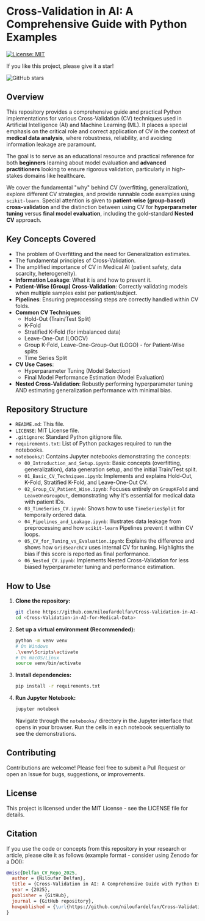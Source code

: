 # Cross-Validation in AI: A Comprehensive Guide with Python Examples

[![License: MIT](https://img.shields.io/badge/License-MIT-yellow.svg)](https://opensource.org/licenses/MIT)

If you like this project, please give it a star!

![GitHub stars](https://img.shields.io/github/stars/niloufardelfan/Cross-Validation-in-AI-for-Medical-Data.svg?style=social)

## Overview

This repository provides a comprehensive guide and practical Python implementations for various Cross-Validation (CV) techniques used in Artificial Intelligence (AI) and Machine Learning (ML). It places a special emphasis on the critical role and correct application of CV in the context of **medical data analysis**, where robustness, reliability, and avoiding information leakage are paramount.

The goal is to serve as an educational resource and practical reference for both **beginners** learning about model evaluation and **advanced practitioners** looking to ensure rigorous validation, particularly in high-stakes domains like healthcare.

We cover the fundamental "why" behind CV (overfitting, generalization), explore different CV strategies, and provide runnable code examples using `scikit-learn`. Special attention is given to **patient-wise (group-based) cross-validation** and the distinction between using CV for **hyperparameter tuning** versus **final model evaluation**, including the gold-standard **Nested CV** approach.

## Key Concepts Covered

*   The problem of Overfitting and the need for Generalization estimates.
*   The fundamental principles of Cross-Validation.
*   The amplified importance of CV in Medical AI (patient safety, data scarcity, heterogeneity).
*   **Information Leakage**: What it is and how to prevent it.
*   **Patient-Wise (Group) Cross-Validation**: Correctly validating models when multiple samples exist per patient/subject.
*   **Pipelines**: Ensuring preprocessing steps are correctly handled within CV folds.
*   **Common CV Techniques**:
    *   Hold-Out (Train/Test Split)
    *   K-Fold
    *   Stratified K-Fold (for imbalanced data)
    *   Leave-One-Out (LOOCV)
    *   Group K-Fold, Leave-One-Group-Out (LOGO) - for Patient-Wise splits
    *   Time Series Split
*   **CV Use Cases**:
    *   Hyperparameter Tuning (Model Selection)
    *   Final Model Performance Estimation (Model Evaluation)
*   **Nested Cross-Validation**: Robustly performing hyperparameter tuning AND estimating generalization performance with minimal bias.

## Repository Structure

*   `README.md`: This file.
*   `LICENSE`: MIT License file.
*   `.gitignore`: Standard Python gitignore file.
*   `requirements.txt`: List of Python packages required to run the notebooks.
*   `notebooks/`: Contains Jupyter notebooks demonstrating the concepts:
    *   `00_Introduction_and_Setup.ipynb`: Basic concepts (overfitting, generalization), data generation setup, and the initial Train/Test split.
    *   `01_Basic_CV_Techniques.ipynb`: Implements and explains Hold-Out, K-Fold, Stratified K-Fold, and Leave-One-Out CV.
    *   `02_Group_CV_Patient_Wise.ipynb`: Focuses entirely on `GroupKFold` and `LeaveOneGroupOut`, demonstrating why it's essential for medical data with patient IDs.
    *   `03_TimeSeries_CV.ipynb`: Shows how to use `TimeSeriesSplit` for temporally ordered data.
    *   `04_Pipelines_and_Leakage.ipynb`: Illustrates data leakage from preprocessing and how `scikit-learn` Pipelines prevent it within CV loops.
    *   `05_CV_for_Tuning_vs_Evaluation.ipynb`: Explains the difference and shows how `GridSearchCV` uses internal CV for tuning. Highlights the bias if this score is reported as final performance.
    *   `06_Nested_CV.ipynb`: Implements Nested Cross-Validation for less biased hyperparameter tuning and performance estimation.

## How to Use

1.  **Clone the repository:**
    ```bash
    git clone https://github.com/niloufardelfan/Cross-Validation-in-AI-for-Medical-Data.git
    cd <Cross-Validation-in-AI-for-Medical-Data>
    ```

2.  **Set up a virtual environment (Recommended):**
    ```bash
    python -m venv venv
    # On Windows
    .\venv\Scripts\activate
    # On macOS/Linux
    source venv/bin/activate
    ```

3.  **Install dependencies:**
    ```bash
    pip install -r requirements.txt
    ```

4.  **Run Jupyter Notebook:**
    ```bash
    jupyter notebook
    ```
    Navigate through the `notebooks/` directory in the Jupyter interface that opens in your browser. Run the cells in each notebook sequentially to see the demonstrations.

## Contributing
Contributions are welcome! Please feel free to submit a Pull Request or open an Issue for bugs, suggestions, or improvements.

## License
This project is licensed under the MIT License - see the LICENSE file for details.

## Citation

If you use the code or concepts from this repository in your research or article, please cite it as follows (example format - consider using Zenodo for a DOI):

```bibtex
@misc{Delfan_CV_Repo_2025,
  author = {Niloufar Delfan},
  title = {Cross-Validation in AI: A Comprehensive Guide with Python Examples},
  year = {2025},
  publisher = {GitHub},
  journal = {GitHub repository},
  howpublished = {\url{https://github.com/niloufardelfan/Cross-Validation-in-AI-for-Medical-Data}}
}
